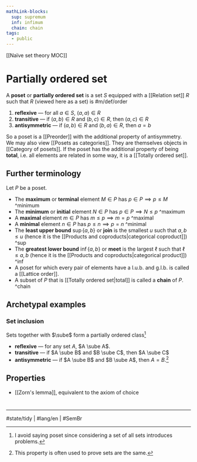 ```yaml
---
mathLink-blocks:
  sup: supremum
  inf: infimum
  chain: chain
tags:
  - public
---
```

[[Naïve set theory MOC]]
# Partially ordered set
A **poset** or **partially ordered set** is a set $S$ equipped with a [[Relation set]]  $R$
such that $R$ (viewed here as a set) is #m/def/order

1. **reflexive** — for all $a \in S$, $(a,a) \in R$
2. **transitive** — if $(a,b) \in R$ and $(b,c) \in R$, then $(a, c) \in R$
3. **antisymmetric** — if $(a, b) \in R$ and $(b, a) \in R$, then $a = b$

So a poset is a [[Preorder]] with the additional property of antisymmetry.
We may also view [[Posets as categories]].
They are themselves objects in [[Category of posets]].
If the poset has the additional property of being **total**, i.e. all elements are related in some way, it is a [[Totally ordered set]].

## Further terminology

Let $P$ be a poset.

- The **maximum** or **terminal** element $M \in P$ has $p \in P \implies p\leq M$ ^minimum
- The **minimum** or **initial** element $N \in P$ has $p \in P \implies N \leq p$ ^maximum
- A **maximal** element $m \in P$ has $m \leq p \implies m = p$ ^maximal
- A **minimal** element $n \in P$ has $p \leq n \implies p = n$ ^minimal
- The **least upper bound** $\sup \{ a,b \}$ or **join** is the smallest $u$ such that $a,b \leq u$ (hence it is the [[Products and coproducts|categorical coproduct]]) ^sup
- The **greatest lower bound** $\inf\{ a,b \}$ or **meet** is the largest $\ell$ such that $\ell \leq a,b$ (hence it is the [[Products and coproducts|categorical product]]) ^inf
- A poset for which every pair of elements have a l.u.b. and g.l.b. is called a [[Lattice order]].
- A subset of $P$ that is [[Totally ordered set|total]] is called a **chain** of $P$. ^chain

## Archetypal examples

### Set inclusion
Sets together with $\sube$ form a partially ordered class[^paradox]

- **reflexive** — for any set $A$, $A \sube A$.
- **transitive** — if $A \sube B$ and $B \sube C$, then $A \sube C$
- **antisymmetric** — if $A \sube B$ and $B \sube A$, then $A = B$.[^useful]

[^paradox]: I avoid saying poset since considering a set of all sets introduces problems.
[^useful]: This property is often used to prove sets are the same.

## Properties

- [[Zorn's lemma]], equivalent to the axiom of choice

#
---
#state/tidy | #lang/en | #SemBr
